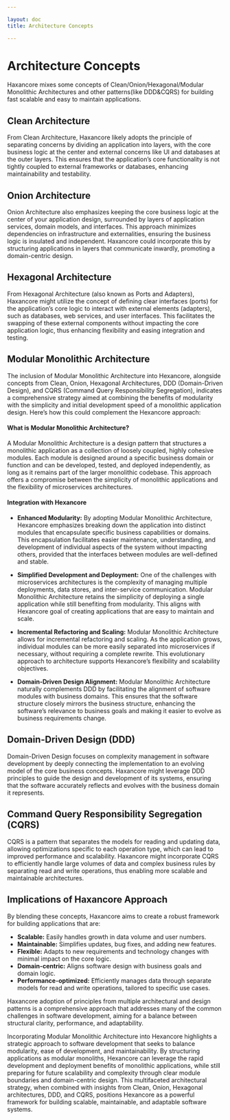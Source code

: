 ```yaml
---

layout: doc
title: Architecture Concepts

---
```


# Architecture Concepts
Haxancore mixes some concepts of Clean/Onion/Hexagonal/Modular Monolithic Architectures and other patterns(like DDD&CQRS) for building fast scalable and easy to maintain applications.

## Clean Architecture
From Clean Architecture, Haxancore likely adopts the principle of separating concerns by dividing an application into layers, with the core business logic at the center and external concerns like UI and databases at the outer layers. This ensures that the application’s core functionality is not tightly coupled to external frameworks or databases, enhancing maintainability and testability.

## Onion Architecture
Onion Architecture also emphasizes keeping the core business logic at the center of your application design, surrounded by layers of application services, domain models, and interfaces. This approach minimizes dependencies on infrastructure and externalities, ensuring the business logic is insulated and independent. Haxancore could incorporate this by structuring applications in layers that communicate inwardly, promoting a domain-centric design.

## Hexagonal Architecture
From Hexagonal Architecture (also known as Ports and Adapters), Haxancore might utilize the concept of defining clear interfaces (ports) for the application’s core logic to interact with external elements (adapters), such as databases, web services, and user interfaces. This facilitates the swapping of these external components without impacting the core application logic, thus enhancing flexibility and easing integration and testing.

## Modular Monolithic Architecture
The inclusion of Modular Monolithic Architecture into Hexancore, alongside concepts from Clean, Onion, Hexagonal Architectures, DDD (Domain-Driven Design), and CQRS (Command Query Responsibility Segregation), indicates a comprehensive strategy aimed at combining the benefits of modularity with the simplicity and initial development speed of a monolithic application design. Here’s how this could complement the Hexancore approach:

#### What is Modular Monolithic Architecture?
A Modular Monolithic Architecture is a design pattern that structures a monolithic application as a collection of loosely coupled, highly cohesive modules. Each module is designed around a specific business domain or function and can be developed, tested, and deployed independently, as long as it remains part of the larger monolithic codebase. This approach offers a compromise between the simplicity of monolithic applications and the flexibility of microservices architectures.

#### Integration with Hexancore

- **Enhanced Modularity:** By adopting Modular Monolithic Architecture, Hexancore emphasizes breaking down the application into distinct modules that encapsulate specific business capabilities or domains. This encapsulation facilitates easier maintenance, understanding, and development of individual aspects of the system without impacting others, provided that the interfaces between modules are well-defined and stable.

- **Simplified Development and Deployment:** One of the challenges with microservices architectures is the complexity of managing multiple deployments, data stores, and inter-service communication. Modular Monolithic Architecture retains the simplicity of deploying a single application while still benefiting from modularity. This aligns with Hexancore goal of creating applications that are easy to maintain and scale.

- **Incremental Refactoring and Scaling:** Modular Monolithic Architecture allows for incremental refactoring and scaling. As the application grows, individual modules can be more easily separated into microservices if necessary, without requiring a complete rewrite. This evolutionary approach to architecture supports Hexancore’s flexibility and scalability objectives.

- **Domain-Driven Design Alignment:** Modular Monolithic Architecture naturally complements DDD by facilitating the alignment of software modules with business domains. This ensures that the software structure closely mirrors the business structure, enhancing the software’s relevance to business goals and making it easier to evolve as business requirements change.

## Domain-Driven Design (DDD)
Domain-Driven Design focuses on complexity management in software development by deeply connecting the implementation to an evolving model of the core business concepts. Haxancore might leverage DDD principles to guide the design and development of its systems, ensuring that the software accurately reflects and evolves with the business domain it represents.

## Command Query Responsibility Segregation (CQRS)
CQRS is a pattern that separates the models for reading and updating data, allowing optimizations specific to each operation type, which can lead to improved performance and scalability. Haxancore might incorporate CQRS to efficiently handle large volumes of data and complex business rules by separating read and write operations, thus enabling more scalable and maintainable architectures.

## Implications of Haxancore Approach
By blending these concepts, Haxancore aims to create a robust framework for building applications that are:

- **Scalable:** Easily handles growth in data volume and user numbers.
- **Maintainable:** Simplifies updates, bug fixes, and adding new features.
- **Flexible:** Adapts to new requirements and technology changes with minimal impact on the core logic.
- **Domain-centric:** Aligns software design with business goals and domain logic.
- **Performance-optimized:** Efficiently manages data through separate models for read and write operations, tailored to specific use cases.


Haxancore adoption of principles from multiple architectural and design patterns is a comprehensive approach that addresses many of the common challenges in software development, aiming for a balance between structural clarity, performance, and adaptability.

Incorporating Modular Monolithic Architecture into Hexancore highlights a strategic approach to software development that seeks to balance modularity, ease of development, and maintainability. By structuring applications as modular monoliths, Hexancore can leverage the rapid development and deployment benefits of monolithic applications, while still preparing for future scalability and complexity through clear module boundaries and domain-centric design. This multifaceted architectural strategy, when combined with insights from Clean, Onion, Hexagonal architectures, DDD, and CQRS, positions Hexancore as a powerful framework for building scalable, maintainable, and adaptable software systems.

